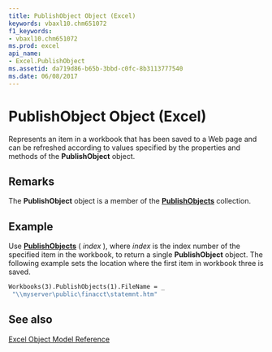 ```yaml
---
title: PublishObject Object (Excel)
keywords: vbaxl10.chm651072
f1_keywords:
- vbaxl10.chm651072
ms.prod: excel
api_name:
- Excel.PublishObject
ms.assetid: da719d86-b65b-3bbd-c0fc-8b3113777540
ms.date: 06/08/2017
---
```



# PublishObject Object (Excel)

Represents an item in a workbook that has been saved to a Web page and can be refreshed according to values specified by the properties and methods of the  **PublishObject** object.


## Remarks

 The **PublishObject** object is a member of the **[PublishObjects](Excel.PublishObjects.md)** collection.


## Example

Use  **[PublishObjects](Excel.Workbook.PublishObjects.md)** ( _index_ ), where _index_ is the index number of the specified item in the workbook, to return a single **PublishObject** object. The following example sets the location where the first item in workbook three is saved.


```vb
Workbooks(3).PublishObjects(1).FileName = _ 
 "\\myserver\public\finacct\statemnt.htm"
```


## See also



[Excel Object Model Reference](./overview/Excel/object-model.md)

